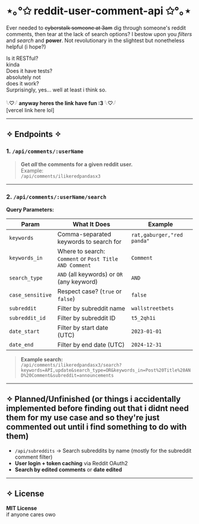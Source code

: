 # ⋆｡°✩ reddit-user-comment-api ✩°｡⋆  

Ever needed to ~~cyberstalk someone at 3am~~ dig through someone's reddit comments, then tear at the lack of search options? I bestow upon you *filters* and *search* and **power**. Not revolutionary in the slightest but nonetheless helpful (i hope?)

Is it RESTful?  
kinda  
Does it have tests?  
absolutely not  
does it work?  
Surprisingly, yes... well at least i think so.

𓆩♡𓆪 **anyway heres the link have fun :3** 𓆩♡𓆪   
[vercel link here lol]

---

## ✧ Endpoints ✧

### 1. `/api/comments/:userName`

> **Get *all* the comments for a given reddit user.**  
> Example:  
> `/api/comments/ilikeredpandasx3`  

---

### 2. `/api/comments/:userName/search`


**Query Parameters:**

| Param            | What It Does                                           | Example                     |
|------------------|--------------------------------------------------------|-----------------------------|
| `keywords`       | Comma-separated keywords to search for                 | `rat,gaburger,"red panda"`    |
| `keywords_in`    | Where to search: `Comment` or `Post Title AND Comment` | `Comment`                   |
| `search_type`    | `AND` (all keywords) or `OR` (any keyword)             | `AND`                       |
| `case_sensitive` | Respect case? (`true` or `false`)                      | `false`                     |
| `subreddit`      | Filter by subreddit name                               | `wallstreetbets`            |
| `subreddit_id`   | Filter by subreddit ID                                 | `t5_2qh1i`                  |
| `date_start`     | Filter by start date (UTC)                      | `2023-01-01`                |
| `date_end`       | Filter by end date (UTC)                        | `2024-12-31`                |

> **Example search:**  
> `/api/comments/ilikeredpandasx3/search?keywords=API,update&search_type=OR&keywords_in=Post%20Title%20AND%20Comment&subreddit=announcements`

---

## ✧ Planned/Unfinished (or things i accidentally implemented before finding out that i didnt need them for my use case and so they're just commented out until i find something to do with them)

- `/api/subreddits` → Search subreddits by name (mostly for the subreddit comment filter)
- **User login + token caching** via Reddit OAuth2
- **Search by edited comments** or **date edited**

---

## ✧ License

**MIT License**  
if anyone cares owo
